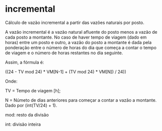 # incremental
Cálculo de vazão incremental a partir das vazões naturais por posto.

A vazão incremental é a vazão natural afluente do posto menos a vazão de cada posto a montante. No caso de haver tempo de viagem (dado em horas) entre um posto e outro, a vazão do posto a montante é dada pela ponderação entre o número de horas do dia que começa a contar o tempo de viagem e o número de horas restantes no dia seguinte. 

Assim, a fórmula é:

((24 - TV mod 24) * VM[N-1] + (TV mod 24) * VM[N]) / 24))

Onde: 

TV = Tempo de viagem [h];

N = Númeto de dias anteriores para começar a contar a vazão a montante. Dado por (int(TV/24) + 1).

mod: resto da divisão

int: divisão inteira

